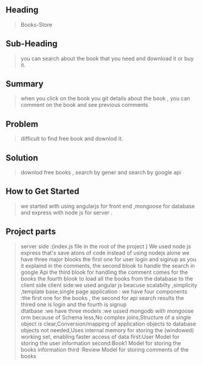 
## Heading ##
 > Books-Store

## Sub-Heading ##
  > you can search about the book that you need and download it
  or buy it.

## Summary ##
  > when you click on the book you git details about the book , you can comment on the book and see previous comments

## Problem ##
  > difficult to find free book and downlod it.

## Solution ##
  > downlod free books , search by gener and search by google api


## How to Get Started ##
  > we started with using angularjs for front end ,mongoose for database and express with node js for server .
 
## Project parts
>server side :(index.js file in the root of the project )
We used node js express that's save atons of code instead of  using nodejs alone 
we have three major blooks the first one for user login and siginup as you it explaind in the comments,
the second blook to handle the search in google Api
the third blook for handling the comment comes for the books 
the fourth blook to load all the books from the database to the client side 
>client side:we used angular js beacuse scalabilty ,simplicity ,template base,single page application  :
we have four components :the first one for the books , the second for api search results the thired one is login  and the fourth is signup   
>dtatbase  :we have three models :we ussed mongodb with mongoose orm because of Schema less,No complex joins,Structure of a single object is clear,Conversion/mapping of application objects to database objects not needed,Uses internal memory for storing the (windowed) working set, enabling faster access of data
first:User Model for storing the user information 
second:Book1 Model for storing the books information 
third :Review Model for storing comments of the books

